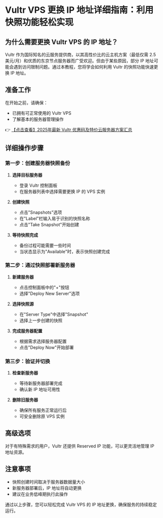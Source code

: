 # Vultr VPS 更换 IP 地址详细指南：利用快照功能轻松实现

## 为什么需要更换 Vultr VPS 的 IP 地址？

Vultr 作为国际知名的云服务提供商，以其高性价比的云主机方案（最低仅需 2.5 美元/月）和优质的东京节点服务器而广受欢迎。但由于某些原因，部分 IP 地址可能会遇到访问限制问题。通过本教程，您将学会如何利用 Vultr 的快照功能快速更换 IP 地址。

## 准备工作

在开始之前，请确保：
- 已拥有可正常使用的 Vultr VPS
- 了解基本的服务器管理操作

👉 [【点击查看】2025年最新 Vultr 优惠码及特价云服务器方案汇总](https://bit.ly/VuLtr)

## 详细操作步骤

### 第一步：创建服务器快照备份

1. **选择目标服务器**
   - 登录 Vultr 控制面板
   - 在服务器列表中选择需要更换 IP 的 VPS 实例

2. **创建快照**
   - 点击"Snapshots"选项
   - 在"Label"栏输入易于识别的快照名称
   - 点击"Take Snapshot"开始创建

3. **等待快照完成**
   - 备份过程可能需要一些时间
   - 当状态显示为"Available"时，表示快照创建完成

### 第二步：通过快照部署新服务器

1. **新建服务器**
   - 点击控制面板中的"+"按钮
   - 选择"Deploy New Server"选项

2. **选择快照源**
   - 在"Server Type"中选择"Snapshot"
   - 选择上一步创建的快照

3. **完成服务器配置**
   - 根据需求选择服务器配置
   - 点击"Deploy Now"开始部署

### 第三步：验证并切换

1. **检查新服务器**
   - 等待新服务器部署完成
   - 确认新 IP 地址可用性

2. **删除旧服务器**
   - 确保所有服务正常运行后
   - 可安全删除原 VPS 实例

## 高级选项

对于有特殊需求的用户，Vultr 还提供 Reserved IP 功能，可以更灵活地管理 IP 地址资源。

## 注意事项

- 快照创建时间取决于服务器数据量大小
- 新服务器部署后，IP 地址将自动更换
- 建议在业务低峰期执行此操作

通过以上步骤，您可以轻松完成 Vultr VPS 的 IP 地址更换，确保服务的持续稳定运行。